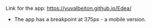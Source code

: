 Link for the app: https://yuvalbeiton.github.io/Edea/

* The app has a breakpoint at 375px - a mobile version. 